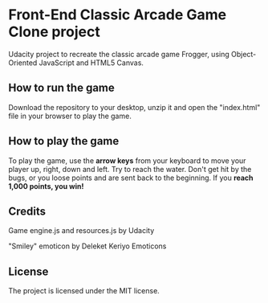 # Front-End Classic Arcade Game Clone project

Udacity project to recreate the classic arcade game Frogger, using Object-Oriented JavaScript and HTML5 Canvas.

## How to run the game

Download the repository to your desktop, unzip it and open the "index.html" file in your browser to play the game. 


## How to play the game


To play the game, use the **arrow keys** from your keyboard to move your player up, right, down and left. Try to reach the water.
Don't get hit by the bugs, or you loose points and are sent back to the beginning. If you **reach 1,000 points, you win!**


## Credits

Game engine.js and resources.js by Udacity

"Smiley" emoticon by Deleket Keriyo Emoticons


## License

The project is licensed under the MIT license.

